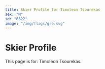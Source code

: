 ```yaml
---
title: Skier Profile for Timoleon Tsourekas
sex: "M"
id: "6622"
image: "/img/flags/gre.svg" 
---
```


# Skier Profile

This page is for: Timoleon Tsourekas.
    